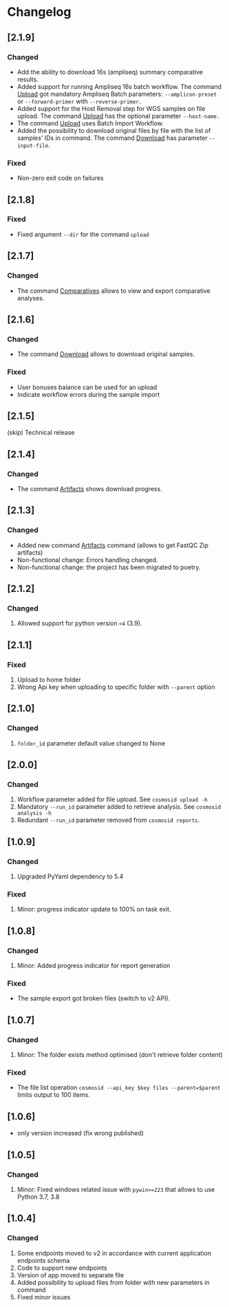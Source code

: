 # Changelog

## [2.1.9]

### Changed

* Add the ability to download 16s (ampliseq) summary comparative results.
* Added support for running Ampliseq 16s batch workflow. The command [Upload](README.md#upload-files) got mandatory Ampliseq Batch parameters: `--amplicon-preset` or `--forward-primer` with `--reverse-primer.`
* Added support for the Host Removal step for WGS samples on file upload. The command [Upload](README.md#upload-files) has the optional parameter `--host-name.`
* The command [Upload](README.md#upload-files) uses Batch Import Workflow.
* Added the possibility to download original files by file with the list of samples' IDs in command. The command [Download](README.md#download-original-samples) has parameter `--input-file`.

### Fixed

* Non-zero exit code on failures

## [2.1.8]

### Fixed

* Fixed argument `--dir` for the command `upload`

## [2.1.7]

### Changed

* The command [Comparatives](README.md#comparative-analysis) allows to view and export comparative analyses.

## [2.1.6]

### Changed

* The command [Download](README.md#download-original-samples) allows to download original samples.

### Fixed

* User bonuses balance can be used for an upload
* Indicate workflow errors during the sample import

## [2.1.5]
(skip) Technical release

## [2.1.4]

### Changed

* The command [Artifacts](README.md#retrieving-artifacts-results) shows download progress.

## [2.1.3]

### Changed

* Added new command [Artifacts](README.md#retrieving-artifacts-results) command (allows to get FastQC Zip artifacts)
* Non-functional change: Errors handling changed.
* Non-functional change: the project has been migrated to poetry.

## [2.1.2]

### Changed

1. Allowed support for python version `<4` (3.9).

## [2.1.1]

### Fixed

1. Upload to home folder
2. Wrong Api key when uploading to specific folder with `--parent` option

## [2.1.0]

### Changed

1. `folder_id` parameter default value changed to None

## [2.0.0]

### Changed

1. Workflow parameter added for file upload. See `cosmosid upload -h`
2. Mandatory `--run_id` parameter added to retrieve analysis. See `cosmosid analysis -h`
3. Redundant `--run_id` parameter removed from `cosmosid reports`.

## [1.0.9]

### Changed

1. Upgraded PyYaml dependency to 5.4

### Fixed

1. Minor: progress indicator update to 100% on task exit.

## [1.0.8]

### Changed

1. Minor: Added progress indicator for report generation

### Fixed

* The sample export got broken files (switch to v2 API).

## [1.0.7]

### Changed

1. Minor: The folder exists method optimised (don't retrieve folder content)

### Fixed

* The file list operation `cosmosid --api_key $key files --parent=$parent` limits output to 100 items.

## [1.0.6]

* only version increased (fix wrong published)

## [1.0.5]

### Changed

1. Minor: Fixed windows related issue with `pywin>=223` that allows to use Python 3.7, 3.8

## [1.0.4]

### Changed

1. Some endpoints moved to v2 in accordance with current application endpoints schema
2. Code to support new endpoints
3. Version of app moved to separate file
4. Added possibility to upload files from folder with new parameters in command
5. Fixed minor issues
